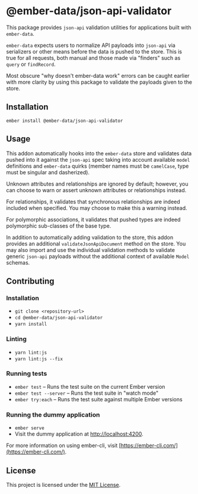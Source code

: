 @ember-data/json-api-validator
==============================================================================

This package provides `json-api` validation utilities for applications built
 with `ember-data`.

`ember-data` expects users to normalize API payloads into `json-api` via serializers
  or other means before the data is pushed to the store. This is true for all requests,
  both manual and those made via "finders" such as `query` or `findRecord`.
 
 Most obscure "why doesn't ember-data work" errors can be caught earlier with more
  clarity by using this package to validate the payloads given to the store.

Installation
------------------------------------------------------------------------------

```
ember install @ember-data/json-api-validator
```


Usage
------------------------------------------------------------------------------

This addon automatically hooks into the `ember-data` store and validates data
 pushed into it against the `json-api` spec taking into account available `model`
 definitions and `ember-data` quirks (member names must be `camelCase`, type must
 be singular and dasherized).
 
Unknown attributes and relationships are ignored by default; however, you can choose
 to warn or assert unknown attributes or relationships instead.

For relationships, it validates that synchronous relationships are indeed included
 when specified. You may choose to make this a warning instead.

For polymorphic associations, it validates that pushed types are indeed polymorphic
 sub-classes of the base type.
 
In addition to automatically adding validation to the store, this addon provides
 an additional `validateJsonApiDocument` method on the store. You may also import
 and use the individual validation methods to validate generic `json-api` payloads
 without the additional context of available `Model` schemas.

Contributing
------------------------------------------------------------------------------

### Installation

* `git clone <repository-url>`
* `cd @ember-data/json-api-validator`
* `yarn install`

### Linting

* `yarn lint:js`
* `yarn lint:js --fix`

### Running tests

* `ember test` – Runs the test suite on the current Ember version
* `ember test --server` – Runs the test suite in "watch mode"
* `ember try:each` – Runs the test suite against multiple Ember versions

### Running the dummy application

* `ember serve`
* Visit the dummy application at [http://localhost:4200](http://localhost:4200).

For more information on using ember-cli, visit [https://ember-cli.com/](https://ember-cli.com/).

License
------------------------------------------------------------------------------

This project is licensed under the [MIT License](LICENSE.md).
